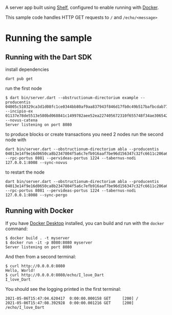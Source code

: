 A server app built using [Shelf](https://pub.dev/packages/shelf),
configured to enable running with [Docker](https://www.docker.com/).

This sample code handles HTTP GET requests to `/` and `/echo/<message>`

# Running the sample

## Running with the Dart SDK
install dependencies
```
dart pub get
```
run the first node
```
$ dart bin/server.dart --obstructionum-directorium example --producentis 04005c510329ca3d1d08fc1ce0344bb80af9aa837943f846d17fb0c49b517bafbcdab77aee9e0eb9e7c7561951e369bb8ed67038a3b149ef9622db7da1ee613d191e4c01f35de11f2b03cd713a68c1b63bfdeedc3487c1aa74b7fa02568d463c58218dd52753e563f6022e9697a4451786eab83b2d2fd797cdaf5b9aeca1d4526053176668 --incipio-ex 01137e78de5513e580bd068841c1499782aee52ea227405672310f655748f34ae306542bf3146f529c855694a70a182ce492051031f7b8008f0857bc08f4908eb488 --novus-catena
Server listening on port 8080
```
to produce blocks or create transactions you need 2 nodes run the second node with
```
dart bin/server.dart --obstructionum-directorium abla --producentis 04013e14f9e16d0650ca8b2347804f5a6c7efb916aaf7be96d156347c32fc6611c206a62013873adb913e47d7480866be254e4989e5f87368110f91c93f5c571e41d5001367953bfe9978bd21b0a9ca4490f67f38c39cf231420955d6f503faad7892568196cdce1b3ff473dc20f26c72891ea65b4fef54e54f224742296ac6d81b17580d7 --rpc-portus 8081 --pervideas-portus 1224 --tabernus-nodi 127.0.0.1:8008 --sync-novus
```
to restart the node
```
dart bin/server.dart --obstructionum-directorium abla --producentis 04013e14f9e16d0650ca8b2347804f5a6c7efb916aaf7be96d156347c32fc6611c206a62013873adb913e47d7480866be254e4989e5f87368110f91c93f5c571e41d5001367953bfe9978bd21b0a9ca4490f67f38c39cf231420955d6f503faad7892568196cdce1b3ff473dc20f26c72891ea65b4fef54e54f224742296ac6d81b17580d7 --rpc-portus 8081 --pervideas-portus 1224 --tabernus-nodi 127.0.0.1:8008 --sync-pergo
```

## Running with Docker

If you have [Docker Desktop](https://www.docker.com/get-started) installed, you
can build and run with the `docker` command:

```
$ docker build . -t myserver
$ docker run -it -p 8080:8080 myserver
Server listening on port 8080
```

And then from a second terminal:
```
$ curl http://0.0.0.0:8080
Hello, World!
$ curl http://0.0.0.0:8080/echo/I_love_Dart
I_love_Dart
```

You should see the logging printed in the first terminal:
```
2021-05-06T15:47:04.620417  0:00:00.000158 GET     [200] /
2021-05-06T15:47:08.392928  0:00:00.001216 GET     [200] /echo/I_love_Dart
```
